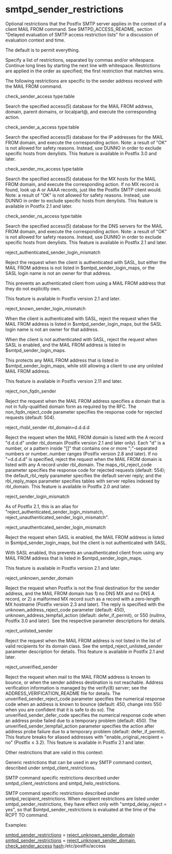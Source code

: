 # smtpd_sender_restrictions 


Optional restrictions that the Postfix SMTP server applies in the
context of a client MAIL FROM command.
See SMTPD_ACCESS_README, section "Delayed evaluation of SMTP access
restriction lists" for a discussion of evaluation context and time.



The default is to permit everything.



Specify a list of restrictions, separated by commas and/or whitespace.
Continue long lines by starting the next line with whitespace.
Restrictions are applied in the order as specified; the first
restriction that matches wins.



The following restrictions are specific to the sender address
received with the MAIL FROM command.




check_sender_access type:table

Search the specified access(5) database for the MAIL FROM
address, domain, parent domains, or localpart@, and execute the
corresponding action. 

check_sender_a_access type:table

Search the specified access(5) database for the IP addresses for
the MAIL FROM domain, and execute the corresponding action.  Note:
a result of "OK" is not allowed for safety reasons. Instead, use
DUNNO in order to exclude specific hosts from denylists.  This
feature is available in Postfix 3.0 and later. 

check_sender_mx_access type:table

Search the specified access(5) database for the MX hosts for
the MAIL FROM domain, and execute the corresponding action.  If no
MX record is found, look up A or AAAA records, just like the Postfix
SMTP client would. Note:
a result of "OK" is not allowed for safety reasons. Instead, use
DUNNO in order to exclude specific hosts from denylists.  This
feature is available in Postfix 2.1 and later. 

check_sender_ns_access type:table

Search the specified access(5) database for the DNS servers
for the MAIL FROM domain, and execute the corresponding action.
Note: a result of "OK" is not allowed for safety reasons. Instead,
use DUNNO in order to exclude specific hosts from denylists.  This
feature is available in Postfix 2.1 and later.  

reject_authenticated_sender_login_mismatch

 Reject the request when the client is authenticated with SASL,
but either the MAIL FROM address is not listed in $smtpd_sender_login_maps,
or the SASL login name is not an owner for that address.

This prevents an authenticated client from using a MAIL FROM address
that they do not explicitly own.

This feature is available in Postfix version 2.1 and later. 

reject_known_sender_login_mismatch

 When the client is authenticated with SASL, reject the request
when the MAIL FROM address is listed in $smtpd_sender_login_maps,
but the SASL login name is not an owner for that address.

When the client is not authenticated with SASL, reject the request
when SASL is enabled, and the MAIL FROM address is listed in
$smtpd_sender_login_maps.

This protects any MAIL FROM address that is listed in
$smtpd_sender_login_maps, while still allowing a client to use any
unlisted MAIL FROM address.

This feature is available in Postfix version 2.11 and later.

reject_non_fqdn_sender

Reject the request when the MAIL FROM address specifies a
domain that is not in
fully-qualified domain form as required by the RFC.  The
non_fqdn_reject_code parameter specifies the response code for
rejected requests (default: 504). 

reject_rhsbl_sender rbl_domain=d.d.d.d

Reject the request when the MAIL FROM domain is listed with
the A record "d.d.d.d" under rbl_domain (Postfix
version 2.1 and later only).  Each "d" is a number, or a
pattern inside "[]" that contains one or more ";"-separated numbers
or number..number ranges (Postfix version 2.8 and later). If no
"=d.d.d.d" is specified,
reject the request when the MAIL FROM domain is
listed with any A record under rbl_domain.  The
maps_rbl_reject_code parameter specifies the response code for
rejected requests (default:  554); the default_rbl_reply parameter
specifies the default server reply; and the rbl_reply_maps parameter
specifies tables with server replies indexed by rbl_domain.
This feature is available in Postfix 2.0 and later.

reject_sender_login_mismatch

 As of Postfix 2.1, this is an alias for
"reject_authenticated_sender_login_mismatch,
reject_unauthenticated_sender_login_mismatch".

reject_unauthenticated_sender_login_mismatch

 Reject the request when SASL is enabled, the MAIL FROM address
is listed in $smtpd_sender_login_maps, but the client is not
authenticated with SASL.

With SASL enabled, this prevents an unauthenticated client from
using any MAIL FROM address that is listed in $smtpd_sender_login_maps.

This feature is available in Postfix version 2.1 and later.

reject_unknown_sender_domain

Reject the request when Postfix is not the final destination for
the sender address, and the MAIL FROM domain has 1) no DNS MX and
no DNS A
record, or 2) a malformed MX record such as a record with
a zero-length MX hostname (Postfix version 2.3 and later).  The
reply is specified with the unknown_address_reject_code parameter
(default: 450), unknown_address_tempfail_action (default:
defer_if_permit), or 550 (nullmx, Postfix 3.0 and
later). See the respective parameter descriptions for details.


reject_unlisted_sender

Reject the request when the MAIL FROM address is not listed in
the list of valid recipients for its domain class. See the
smtpd_reject_unlisted_sender parameter description for details.
This feature is available in Postfix 2.1 and later.

reject_unverified_sender

Reject the request when mail to the MAIL FROM address is known to
bounce, or when the sender address destination is not reachable.
Address verification information is managed by the verify(8) server;
see the ADDRESS_VERIFICATION_README file for details.  The
unverified_sender_reject_code parameter specifies the numerical
response code when an address is known to bounce (default: 450,
change into 550 when you are confident that it is safe to do so).
The unverified_sender_defer_code specifies the numerical response
code when an address probe failed due to a temporary problem
(default: 450).   The unverified_sender_tempfail_action parameter
specifies the action after address probe failure due to a temporary
problem (default: defer_if_permit).   This feature breaks for
aliased addresses with "enable_original_recipient = no" (Postfix
&le; 3.2).   This feature is available in Postfix 2.1 and later.





Other restrictions that are valid in this context:




 Generic restrictions that can be used
in any SMTP command context, described under smtpd_client_restrictions.

 SMTP command specific restrictions described under
smtpd_client_restrictions and smtpd_helo_restrictions.

 SMTP command specific restrictions described under
smtpd_recipient_restrictions. When recipient restrictions are listed
under smtpd_sender_restrictions, they have effect only with
"smtpd_delay_reject = yes", so that $smtpd_sender_restrictions is
evaluated at the time of the RCPT TO command.




Examples:



<a href="postconf.5.html#smtpd_sender_restrictions">smtpd_sender_restrictions</a> = <a href="postconf.5.html#reject_unknown_sender_domain">reject_unknown_sender_domain</a>
<a href="postconf.5.html#smtpd_sender_restrictions">smtpd_sender_restrictions</a> = <a href="postconf.5.html#reject_unknown_sender_domain">reject_unknown_sender_domain</a>,
    <a href="postconf.5.html#check_sender_access">check_sender_access</a> <a href="DATABASE_README.html#types">hash</a>:/etc/postfix/access



